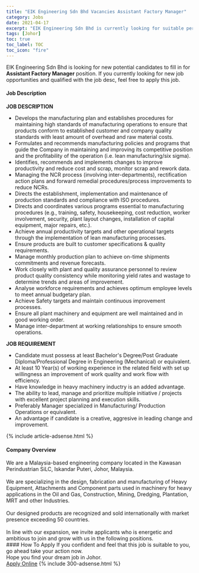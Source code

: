 ```yaml
---
title: "EIK Engineering Sdn Bhd Vacancies Assistant Factory Manager" 
category: Jobs 
date: 2021-04-17 
excerpt: "EIK Engineering Sdn Bhd is currently looking for suitable person to fill in the Assistant Factory Manager which based in Johor" 
tags: [Johor] 
toc: true 
toc_label: TOC 
toc_icon: "fire" 
--- 
```


<p>EIK Engineering Sdn Bhd is looking for new potential candidates to fill in for <b>Assistant Factory Manager</b> position. If you currently looking for new job opportunities and qualified with the job desc, feel free to apply this job.
</p><div><div><h4>Job Description</h4></div><div><div><span><div><div><div><strong>JOB DESCRIPTION</strong></div><ul><li>Develops the manufacturing plan and establishes procedures for maintaining high standards of manufacturing operations to ensure that products conform to established customer and company quality standards with least amount of overhead and raw material costs.</li><li>Formulates and recommends manufacturing policies and programs that guide the Company in maintaining and improving its competitive position and the profitability of the operation (i.e. lean manufacturing/six sigma).</li><li>Identifies, recommends and implements changes to improve productivity and reduce cost and scrap, monitor scrap and rework data.</li><li>Managing the NCR process (involving inter-departments), rectification action plans and forward remedial procedures/process improvements to reduce NCRs.</li><li>Directs the establishment, implementation and maintenance of production standards and compliance with ISO procedures.</li><li>Directs and coordinates various programs essential to manufacturing procedures (e.g., training, safety, housekeeping, cost reduction, worker involvement, security, plant layout changes, installation of capital equipment, major repairs, etc.).</li><li>Achieve annual productivity targets and other operational targets through the implementation of lean manufacturing processes.</li><li>Ensure products are built to customer specifications &amp; quality requirements.</li><li>Manage monthly production plan to achieve on-time shipments commitments and revenue forecasts.</li><li>Work closely with plant and quality assurance personnel to review product quality consistency while monitoring yield rates and wastage to determine trends and areas of improvement.</li><li>Analyse workforce requirements and achieves optimum employee levels to meet annual budgetary plan.</li><li>Achieve Safety targets and maintain continuous improvement processes.</li><li>Ensure all plant machinery and equipment are well maintained and in good working order.</li><li>Manage inter-department at working relationships to ensure smooth operations.&#160;</li></ul><div><strong>JOB REQUIREMENT</strong></div><ul><li>Candidate must possess at least Bachelor's Degree/Post Graduate Diploma/Professional Degree in Engineering (Mechanical) or equivalent.</li><li>At least 10 Year(s) of working experience in the related field with set up willingness an improvement of work quality and work flow with efficiency.</li><li>Have knowledge in heavy machinery inductry is an added advantage.</li><li>The ability to lead, manage and prioritize multiple initiative / projects with excellent project planning and execution skills.</li><li>Preferably Manager specialized in Manufacturing/ Production Operations or equivalent.</li><li>An advantage if candidate is a creative, aggresive in leading change and improvement.</li></ul></div></div></span></div></div></div> 
{% include article-adsense.html %} 
<div><div><h4>Company Overview</h4></div><div><div><span><div><div>
	We are a Malaysia-based engineering company located in the Kawasan Perindustrian SiLC, Iskandar Puteri,&#160;Johor, Malaysia.</div>
<div>
<br>
	We are specializing in the design, fabrication and manufacturing of Heavy Equipment, Attachments and Component parts used in machinery for heavy applications in the Oil and Gas, Construction, Mining, Dredging, Plantation, MRT and other Industries.</div>
<div>
<br>
	Our designed products&#160;are recognized and sold internationally with market presence exceeding 50 countries.</div>
<div>
<br>
	In line with our expansion, we invite applicants who is energetic and ambitious to join and grow with us in the following positions.</div></div></span></div></div></div> 
#### How To Apply 
If you confident and feel that this job is suitable to you, go ahead take your action now. <br/> 
Hope you find your dream job in Johor. <br/> 
<a href="https://www.jobstreet.com.my/en/job/assistant-factory-manager-4537958?jobId=jobstreet-my-job-4537958&" class="btn btn--info" target="_blank" rel="nofollow noopenner">Apply Online</a> 
{% include 300-adsense.html %} 